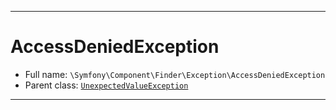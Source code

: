***

# AccessDeniedException





* Full name: `\Symfony\Component\Finder\Exception\AccessDeniedException`
* Parent class: [`UnexpectedValueException`](../../../../UnexpectedValueException.md)






***

